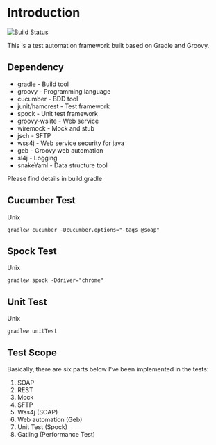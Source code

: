 # Introduction

[![Build Status](https://travis-ci.org/DIZhang1109/gradle-groovy-playground.svg?branch=master)](https://travis-ci.org/DIZhang1109/gradle-groovy-playground)

This is a test automation framework built based on Gradle and Groovy.

## Dependency

* gradle - Build tool
* groovy - Programming language
* cucumber - BDD tool
* junit/hamcrest - Test framework
* spock - Unit test framework
* groovy-wslite - Web service
* wiremock - Mock and stub
* jsch - SFTP
* wss4j - Web service security for java
* geb - Groovy web automation
* sl4j - Logging
* snakeYaml - Data structure tool

Please find details in build.gradle

## Cucumber Test

Unix
```
gradlew cucumber -Dcucumber.options="-tags @soap"
```

## Spock Test

Unix
```
gradlew spock -Ddriver="chrome"
```

## Unit Test

Unix
```
gradlew unitTest
```

## Test Scope

Basically, there are six parts below I've been implemented in the tests:
1. SOAP
2. REST
3. Mock
4. SFTP
5. Wss4j (SOAP)
6. Web automation (Geb)
7. Unit Test (Spock)
8. Gatling (Performance Test)
